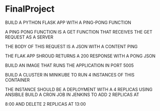 # FinalProject

BUILD A PYTHON FLASK APP WITH A PING-PONG FUNCTION

A PING PONG FUNCTION IS A GET FUNCTION THAT RECEIVES THE GET
REQUEST AS A SERVER

THE BODY OF THIS REQUEST IS A JSON WITH A CONTENT PING

THE FLAK APP SHROUD RETURNS A 200 RESPONSE WITH A PONG JSON

BUILD AN IMAGE THAT RUNS THE APPLICATION IN PORT 5005

BUILD A CLUSTER IN MINIKUBE TO RUN 4 INSTANCES OF THIS CONTAINER

THE INSTANCE SHOULD BE A DEPLOYMENT WITH A 4 REPLICAS
USING ANSIBILE BUILD A CRON JOB IN JENKINS TO ADD 2 REPLICAS AT

8:‎00 AND DELETE 2 REPLICAS AT 13:00
